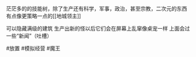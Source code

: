茫茫多的的技能树，除了生产还有科学，军事，政治，甚至宗教，二次元的东西
有点像更策略一点的[[地城领主]]

可以隐藏满级的建筑
生产出新的怪以后它们会在屏幕上乱窜像桌宠一样
上面会过一些“新闻”（吐槽）

#放置 #模拟经营 #魔王